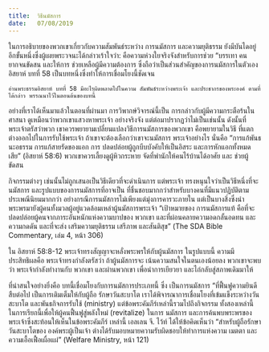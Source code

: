 ```yaml
---
title:  วิธีนมัสการ
date:   07/08/2019
---
```


ในการอธิบายของพวกเขาเกี่ยวกับความสัมพันธ์ระหว่าง การนมัสการ และความยุติธรรม ยังมีบันไดอยู่อีกขั้นหนึ่งซึ่งผู้เผยพระวจนะได้กล่าวเร้าใจว่า: คือความห่วงใยจริงจังสำหรับการช่วย “บรรเทา คนยากจนขัดสน และให้การ ช่วยเหลือผู้มีความต้องการ ซึ่งถือว่าเป็นส่วนสำคัญของการนมัสการในตัวเอง อิสยาห์ บทที่ 58 เป็นบทหนึ่งซึ่งทำให้การเชื่อมโยงนี้ชัดเจน

`อ่านพระธรรมอิสยาห์ บทที่ 58 มีอะไรผิดพลาดไปในความ สัมพันธ์ระหว่างพระเจ้า และประชากรของพระองค์ ตามที่ได้กล่าว พรรณนาไว้ในตอนต้นของบทนี้`

อย่างที่เราได้เห็นมาแล้วในตอนที่ผ่านมา การวิพากษ์วิจารณ์นี้เป็น การกล่าวกับผู้มีความกระตือร้นในศาสนา ดูเหมือนว่าพวกเขาแสวงหาพระเจ้า อย่างจริงจัง แต่ต่อมาปรากฏว่าไม่เป็นเช่นนั้น ดังนั้นที่พระเจ้าตรัสว่าพวก เขาควรพยายามเปลี่ยนแปลงวิธีการนมัสการของพวกเขา คือพยายามในวิธี ที่แตกต่างออกไปในการรับใช้พระเจ้า ถ้าเขาจะต้องเลือกว่าเขาจะนมัสการ พระเจ้าอย่างไร นั่นคือ “การแก้พันธนะอธรรม การแก้สายรัดของแอก การ ปลดปล่อยผู้ถูกบีบบังคับให้เป็นอิสระ และการหักแอกทั้งหมดเสีย” (อิสยาห์ 58:6) พวกเขาควรเลี้ยงดูผู้หิวกระหาย จัดที่พำนักให้คนไร้บ้านได้อาศัย และ ช่วยผู้ขัดสน

กิจกรรมต่างๆ เช่นนั้นไม่ถูกเสนอเป็นวิธีเดียวที่จะดำเนินการ แต่พระเจ้า ทรงหนุนใจว่าเป็นวิธีหนึ่งที่จะนมัสการ และรูปแบบของการนมัสการที่อาจเป็น ที่ชื่นชอบมากกว่าสำหรับบางคนที่มีแนวปฏิบัติตามประเพณีนิยมมากกว่า อย่างกรณีการนมัสการไม่เพียงแต่มุ่งการคารวะภายใน แต่เป็นบางสิ่งซึ่งนำ พระพรมายังผู้คนทั้งมวลผู้อยู่แวดล้อมเหล่าผู้นมัสการพระเจ้า “เป้าหมายของ การนมัสการแท้ คือที่จะปลดปล่อยผู้คนจากภาระอันหนักแห่งความบาปของ พวกเขา และที่ผ่อนคลายความอดกลั้นอดทน และความกดดัน และที่จะส่ง เสริมความยุติธรรม เสรีภาพ และสันติสุข” (The SDA Bible Commentary, เล่ม 4, หน้า 306)

ใน อิสยาห์ 58:8-12 พระเจ้าทรงสัญญาจะหลั่งพระพรให้กับผู้นมัสการ ในรูปแบบนี้ ความมีประสิทธิผลคือ พระเจ้าทรงกำลังตรัสว่า ถ้าผู้นมัสการจะ เน้นความสนใจในตนเองน้อยลง พวกเขาจะพบว่า พระเจ้ากำลังทำงานกับ พวกเขา และผ่านพวกเขา เพื่อนำการเยียวยา และไถ่กลับสู่สภาพเดิมมาให้

ที่น่าสนใจอย่างยิ่งคือ บทนี้เชื่อมโยงกับการนมัสการประเภทนี้ ซึ่ง เป็นการนมัสการ “ที่ฟื้นฟูความยินดีสืบต่อไป เป็นการเติมเต็มให้กับผู้ถือ รักษาวันสะบาโต เราได้พิจารณาการเชื่อมโยงที่เข้มแข็งระหว่างวันสะบาโต และพันธกิจการรับใช้ (ministry) แต่ข้อพระคัมภีร์เหล่านี้รวมไปถึงกิจกรรม ทั้งสองเหล่านี้ ในการเรียกนี้เพื่อให้ผู้คนฟื้นฟูสู่พลังใหม่ (revitalize) ในการ นมัสการ และการค้นพบพระพรของพระเจ้าซึ่งสะท้อนให้เห็นในข้อพระคัมภีร์ เหล่านี้ เอลเลน จี. ไว้ท์ ได้ให้ข้อคิดเห็นว่า “สำหรับผู้ถือรักษาวันสะบาโตของ องค์พระผู้เป็นเจ้า ต่างได้รับมอบหมายความรับผิดชอบให้ทำการแห่งความ เมตตา และความเอื้อเฟื้อเผื่อแผ่” (Welfare Ministry, หน้า 121)